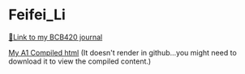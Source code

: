 # Feifei_Li

[:blue_book:Link to my BCB420 journal](https://github.com/bcb420-2021/Feifei_Li/wiki)

[My A1 Compiled html](https://github.com/bcb420-2021/Feifei_Li/blob/main/data_processing.html)
(It doesn't render in github...you might need to download it to view the compiled content.)
